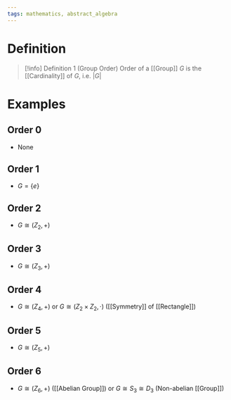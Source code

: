 ```yaml
---
tags: mathematics, abstract_algebra
---
```


# Definition

> [!info] Definition 1 (Group Order)
> Order of a [[Group]] $G$ is the [[Cardinality]] of $G$, i.e. $|G|$

# Examples

## Order $0$
- None

## Order $1$
- $G = \{e\}$

## Order $2$
- $G \cong (Z_2, +)$

## Order $3$
- $G \cong (Z_3, +)$

## Order $4$
- $G \cong (Z_4, +)$ or $G \cong (Z_2 \times Z_2, \cdot)$ ([[Symmetry]] of [[Rectangle]])

## Order $5$
- $G \cong (Z_5, +)$

## Order $6$
- $G \cong (Z_6, +)$ ([[Abelian Group]]) or $G \cong S_3 \cong D_3$ (Non-abelian [[Group]])